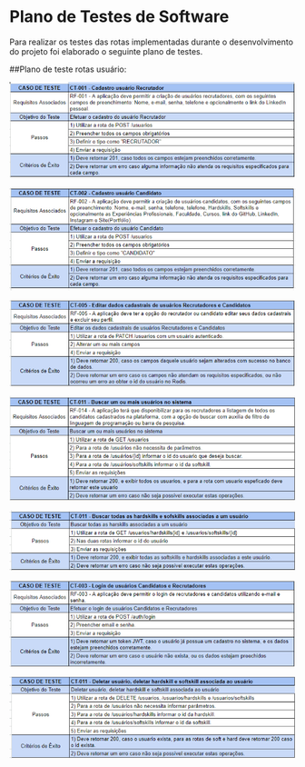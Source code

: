 # Plano de Testes de Software

Para realizar os testes das rotas implementadas durante o desenvolvimento do projeto foi elaborado o seguinte plano de testes.

##Plano de teste rotas usuário:

![image](img/testes/usuario/create_user_recruiter.png)

![image](img/testes/usuario/create_user_candidate.png)

![image](img/testes/usuario/update_user.png)

![image](img/testes/usuario/find_users.png)

![image](img/testes/usuario/find_user_hard_soft.png)

![image](img/testes/usuario/login_user.png)

![image](img/testes/usuario/delete_users.png)

